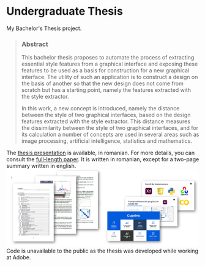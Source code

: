 # Undergraduate Thesis
My Bachelor's Thesis project.
> ### Abstract
> This bachelor thesis proposes to automate the process of extracting essential style features from a graphical interface and exposing these features to be used as a basis for construction for a new graphical interface. The utility of such an application is to construct a design on the basis of another so that the new design does not come from scratch but has a starting point, namely the features extracted with the style extractor. 
> 
> In this work, a new concept is introduced, namely the distance between the style of two graphical interfaces, based on the design features extracted with the style extractor. This distance measures the dissimilarity between the style of two graphical interfaces, and for its calculation a number of concepts are used in several areas such as image processing, artificial intelligence, statistics and mathematics.

The  [thesis presentation](https://github.com/marianlupascu/Undergraduate-Thesis/blob/master/Presentation.pdf)  is available, in romanian. For more details, you can consult the  [full-length paper](https://github.com/marianlupascu/Undergraduate-Thesis/blob/master/UndergradThesis.pdf). It is written in romanian, except for a two-page summary written in english.
![screenshot](screenshot.PNG)
Code is unavailable to the public as the thesis was developed while working at Adobe.